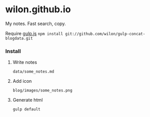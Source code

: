 
# wilon.github.io
My notes.
Fast search, copy.

Require [gulp.js](http://gulpjs.com/)
    `npm install git://github.com/wilon/gulp-concat-blogdata.git`
### Install

1. Write notes

    `data/some_notes.md`

2. Add icon

    `blog/images/some_notes.png`

3. Generate html

    `gulp default`
